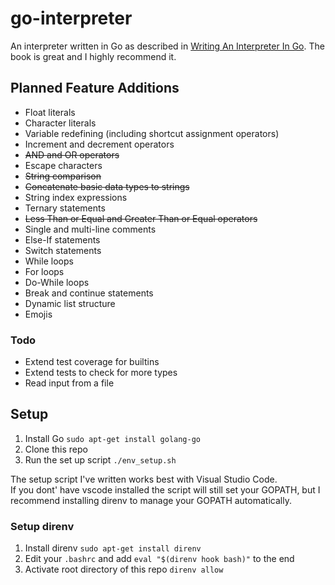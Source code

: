 # go-interpreter
An interpreter written in Go as described in [Writing An Interpreter In Go](https://interpreterbook.com/). The book is great and I highly recommend it.

## Planned Feature Additions
* Float literals
* Character literals
* Variable redefining (including shortcut assignment operators)
* Increment and decrement operators
* ~~AND and OR operators~~
* Escape characters
* ~~String comparison~~
* ~~Concatenate basic data types to strings~~
* String index expressions
* Ternary statements
* ~~Less Than or Equal and Greater Than or Equal operators~~
* Single and multi-line comments
* Else-If statements
* Switch statements
* While loops
* For loops
* Do-While loops
* Break and continue statements
* Dynamic list structure
* Emojis

### Todo
* Extend test coverage for builtins
* Extend tests to check for more types
* Read input from a file

## Setup
1. Install Go ```sudo apt-get install golang-go```
2. Clone this repo
3. Run the set up script ```./env_setup.sh```

The setup script I've written works best with Visual Studio Code.  
If you dont' have vscode installed the script will still set your GOPATH, but I recommend installing direnv to manage your GOPATH automatically.  

### Setup direnv
1. Install direnv ```sudo apt-get install direnv```
2. Edit your ```.bashrc``` and add ```eval "$(direnv hook bash)"``` to the end
3. Activate root directory of this repo ```direnv allow```
